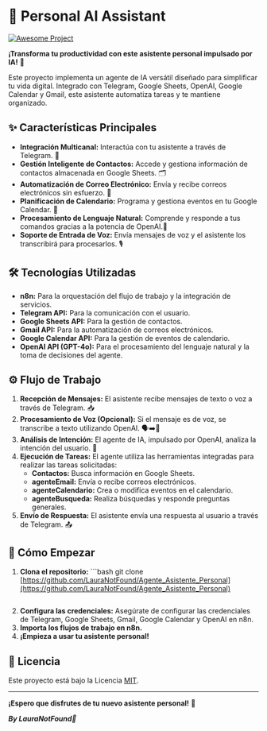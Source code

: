 # 🤖 Personal AI Assistant 

[![Awesome Project](https://img.shields.io/badge/Awesome-Project-blue.svg)](https://github.com/LauraNotFound/Agente_Asistente_Personal)

**¡Transforma tu productividad con este asistente personal impulsado por IA!** 🚀

Este proyecto implementa un agente de IA versátil diseñado para simplificar tu vida digital. Integrado con Telegram, Google Sheets, OpenAI, Google Calendar y Gmail, este asistente automatiza tareas y te mantiene organizado.

## ✨ Características Principales

* **Integración Multicanal:** Interactúa con tu asistente a través de Telegram. 💬
* **Gestión Inteligente de Contactos:** Accede y gestiona información de contactos almacenada en Google Sheets. 🗂️
* **Automatización de Correo Electrónico:** Envía y recibe correos electrónicos sin esfuerzo. 📧
* **Planificación de Calendario:** Programa y gestiona eventos en tu Google Calendar. 📅
* **Procesamiento de Lenguaje Natural:** Comprende y responde a tus comandos gracias a la potencia de OpenAI.🧠
* **Soporte de Entrada de Voz:** Envía mensajes de voz y el asistente los transcribirá para procesarlos. 🎙️

## 🛠️ Tecnologías Utilizadas

* **n8n:** Para la orquestación del flujo de trabajo y la integración de servicios.
* **Telegram API:** Para la comunicación con el usuario.
* **Google Sheets API:** Para la gestión de contactos.
* **Gmail API:** Para la automatización de correos electrónicos.
* **Google Calendar API:** Para la gestión de eventos de calendario.
* **OpenAI API (GPT-4o):** Para el procesamiento del lenguaje natural y la toma de decisiones del agente.

## ⚙️ Flujo de Trabajo

1.  **Recepción de Mensajes:** El asistente recibe mensajes de texto o voz a través de Telegram. 📥
2.  **Procesamiento de Voz (Opcional):** Si el mensaje es de voz, se transcribe a texto utilizando OpenAI. 🗣️➡️📝
3.  **Análisis de Intención:** El agente de IA, impulsado por OpenAI, analiza la intención del usuario. 🤔
4.  **Ejecución de Tareas:** El agente utiliza las herramientas integradas para realizar las tareas solicitadas:
    * **Contactos:** Busca información en Google Sheets.
    * **agenteEmail:** Envía o recibe correos electrónicos.
    * **agenteCalendario:** Crea o modifica eventos en el calendario.
    * **agenteBusqueda:** Realiza búsquedas y responde preguntas generales. 
5.  **Envío de Respuesta:** El asistente envía una respuesta al usuario a través de Telegram. 📤

## 🚀  Cómo Empezar

1.  **Clona el repositorio:** ```bash
    git clone [https://github.com/LauraNotFound/Agente_Asistente_Personal](https://github.com/LauraNotFound/Agente_Asistente_Personal)
    ```
2.  **Configura las credenciales:** Asegúrate de configurar las credenciales de Telegram, Google Sheets, Gmail, Google Calendar y OpenAI en n8n.
3.  **Importa los flujos de trabajo en n8n.**
5.  **¡Empieza a usar tu asistente personal!**

## 📄 Licencia

Este proyecto está bajo la Licencia [MIT](LICENSE).

---

**¡Espero que disfrutes de tu nuevo asistente personal!** 🌟

_**By LauraNotFound🍄**_
